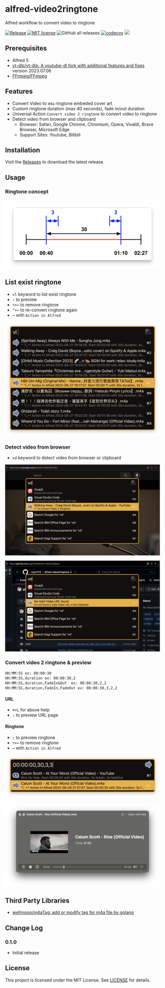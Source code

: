 # alfred-video2ringtone

Alfred workflow to convert video to ringtone

[![Release](https://github.com/cage1016/alfred-video2ringtone/actions/workflows/release.yml/badge.svg)](https://github.com/cage1016/alfred-video2ringtone/actions/workflows/release.yml)
[![MIT license](https://img.shields.io/badge/License-MIT-blue.svg)](https://lbesson.mit-license.org/)
![GitHub all releases](https://img.shields.io/github/downloads/cage1016/alfred-video2ringtone/total)
[![codecov](https://codecov.io/gh/cage1016/alfred-video2ringtone/branch/master/graph/badge.svg)](https://codecov.io/gh/cage1016/alfred-video2ringtone)
![](https://img.shields.io/badge/Alfred-5-blueviolet)

## Prerequisites

- Alfred 5
- [yt-dlp/yt-dlp: A youtube-dl fork with additional features and fixes](https://github.com/yt-dlp/yt-dlp) version 2023.07.06
- [FFmpeg/FFmpeg](https://github.com/FFmpeg/FFmpeg)

## Features

- Convert Video to `m4a` ringtone embeded cover art
- Custom ringtone duration (max 40 seconds), fade in/out duration
- Universal Action `Convert video 2 ringtone` to convert video to ringtone
- Detect video from browser and clipboard
  - Browser: Safari, Google Chrome, Chromium, Opera, Vivaldi, Brave Browser, Microsoft Edge
  - Support Sites: Youtube, Bilibili

## Installation

Visit the [Releases](https://github.com/cage1016/alfred-video2ringtone/releases) to download the latest release.

## Usage

### Ringtone concept

![](screenshots/duration.png)

## List exist ringtone

- `vl` keyword to list exist ringtone
- `⇧` to preview
- `⌥+↩` to remove ringtone
- `^+↩` to re-convert ringtone again
- `↩` with `Action in Alfred`

![](screenshots/3.png)

### Detect video from browser

- `vd` keyword to detect video from browser or clipboard

![](screenshots/4.png)

![](screenshots/5.png)

### Convert video 2 ringtone & preview

```
HH:MM:SS ex: 00:00:30
HH:MM:SS,duration ex: 00:00:30,2
HH:MM:SS,duration,FadeIn&Out  ex: 00:00:30,2,2
HH:MM:SS,duration,FadeIn,FadeOut ex: 00:00:30,3,2,2
```

#### URL
- `⌘+L` for above help
- `⇧` to preview URL page

#### Ringtone
- `⇧` to preview ringtone
- `⌥+↩` to remove ringtone
- `↩` with `Action in Alfred`

![](screenshots/1.png)

![](screenshots/2.png)

## Third Party Libraries
- [wellmoon/m4aTag: add or modify tag for m4a file by golang](https://github.com/wellmoon/m4aTag)

## Change Log

### 0.1.0
- Initial release

## License
This project is licensed under the MIT License. See [LICENSE](LICENSE) for details.